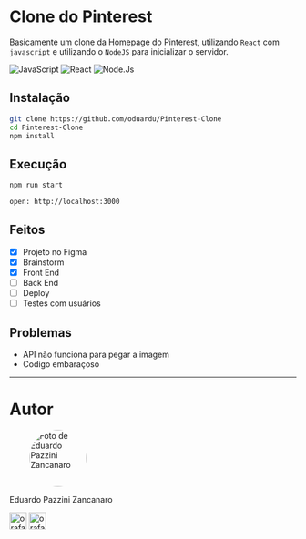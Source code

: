 # Clone do Pinterest

Basicamente um clone da Homepage do Pinterest, utilizando ```React``` com ```javascript``` e utilizando o ```NodeJS``` para inicializar o servidor.

![JavaScript](https://img.shields.io/badge/JavaScript-323330?style=for-the-badge&logo=javascript&logoColor=F7DF1E)     ![React](https://img.shields.io/badge/React-323330?style=for-the-badge&logo=react&logoColor=61DAFB)     ![Node.Js](https://img.shields.io/badge/Node.js-323330?style=for-the-badge&logo=node.js&logoColor=green)


## Instalação

```bash
git clone https://github.com/oduardu/Pinterest-Clone
cd Pinterest-Clone
npm install
```

## Execução

```bash
npm run start

open: http://localhost:3000
```

## Feitos

- [x] Projeto no Figma 
- [x] Brainstorm
- [x] Front End
- [ ] Back End
- [ ] Deploy
- [ ] Testes com usuários

## Problemas

- API não funciona para pegar a imagem
- Codigo embaraçoso
----------------------

# Autor


<img src="https://media-exp1.licdn.com/dms/image/C4D03AQGQMq3tbvlg5w/profile-displayphoto-shrink_800_800/0/1658068635309?e=1665014400&v=beta&t=sP037al4_eWtWj_c_fd6v6BO5NkpwVUwykC8JpiFgXM" alt="Foto de Eduardo Pazzini Zancanaro" style="width:100px; border-radius: 100px; margin-left: 35px"/>

Eduardo Pazzini Zancanaro

<a href="https://twitter.com/duardopz" target="blank"><img align="center" src="https://cdn.jsdelivr.net/gh/dmhendricks/signature-social-icons/icons/round-flat-filled/50px/twitter.png" alt="orafaelfragoso" height="30" width="30" /></a>       <a href="https://github.com/oduardu" target="blank"><img align="center" src="https://cdn.jsdelivr.net/gh/dmhendricks/signature-social-icons/icons/round-flat-filled/50px/github.png" alt="orafaelfragoso" height="30" width="30" /></a>
